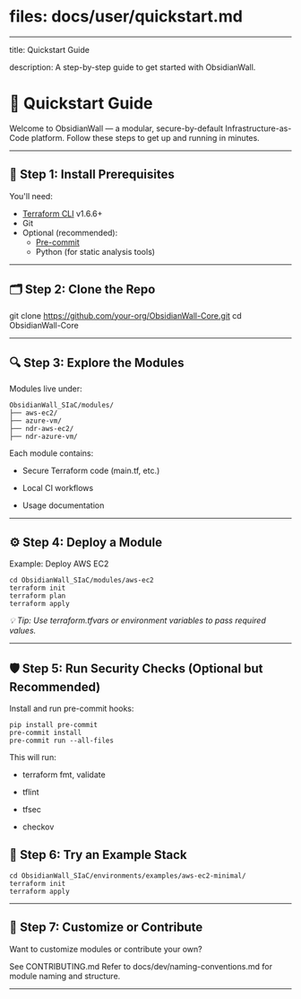 
# files: docs/user/quickstart.md


---

title: Quickstart Guide

description: A step-by-step guide to get started with ObsidianWall.

# 🚀 Quickstart Guide

Welcome to ObsidianWall — a modular, secure-by-default Infrastructure-as-Code platform. Follow these steps to get up and running in minutes.

---

## 🧱 Step 1: Install Prerequisites

You'll need:

- [Terraform CLI](https://www.terraform.io/downloads.html) v1.6.6+
- Git
- Optional (recommended):
  - [Pre-commit](https://pre-commit.com/)  
  - Python (for static analysis tools)

---

## 🗂 Step 2: Clone the Repo


git clone https://github.com/your-org/ObsidianWall-Core.git
cd ObsidianWall-Core

---

## 🔍 Step 3: Explore the Modules
Modules live under:
```
ObsidianWall_SIaC/modules/
├── aws-ec2/
├── azure-vm/
├── ndr-aws-ec2/
├── ndr-azure-vm/
```
Each module contains:

 - Secure Terraform code (main.tf, etc.)

 - Local CI workflows

 - Usage documentation
---

## ⚙️ Step 4: Deploy a Module
Example: Deploy AWS EC2
```
cd ObsidianWall_SIaC/modules/aws-ec2
terraform init
terraform plan
terraform apply
```
_💡 Tip: Use terraform.tfvars or environment variables to pass required values._

---
## 🛡 Step 5: Run Security Checks (Optional but Recommended)
Install and run pre-commit hooks:
```
pip install pre-commit
pre-commit install
pre-commit run --all-files
```
This will run:

 - terraform fmt, validate

 - tflint

 - tfsec

 - checkov

## 🧪 Step 6: Try an Example Stack
```
cd ObsidianWall_SIaC/environments/examples/aws-ec2-minimal/
terraform init
terraform apply
```
---

## 🔄 Step 7: Customize or Contribute
Want to customize modules or contribute your own?

See CONTRIBUTING.md
Refer to docs/dev/naming-conventions.md for module naming and structure.

---
